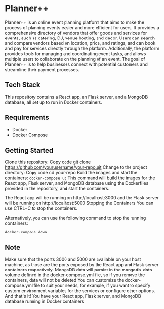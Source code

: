 # Planner++
Planner++ is an online event planning platform that aims to make the process of planning events easier and more efficient for users. It provides a comprehensive directory of vendors that offer goods and services for events, such as catering, DJ, venue hosting, and decor. Users can search and compare vendors based on location, price, and ratings, and can book and pay for services directly through the platform. Additionally, the platform provides tools for managing and coordinating event tasks, and allows multiple users to collaborate on the planning of an event. The goal of Planner++ is to help businesses connect with potential customers and streamline their payment processes.

## Tech Stack
This repository contains a React app, an Flask server, and a MongoDB database, all set up to run in Docker containers.

## Requirements
+ Docker
+ Docker Compose

## Getting Started
Clone this repository:
Copy code
git clone https://github.com/yourusername/your-repo.git
Change to the project directory:
Copy code
cd your-repo
Build the images and start the containers:
```docker-compose up```
This command will build the images for the React app, Flask server, and MongoDB database using the Dockerfiles provided in the repository, and start the containers.

The React app will be running on http://localhost:3000 and the Flask server will be running on http://localhost:5000
Stopping the Containers
You can use CTRL+C to stop the containers.

Alternatively, you can use the following command to stop the running containers:

```docker-compose down```

## Note
Make sure that the ports 3000 and 5000 are available on your host machine, as those are the ports exposed by the React app and Flask server containers respectively.
MongoDB data will persist in the mongodb-data volume defined in the docker-compose.yml file, so if you remove the containers, data will not be deleted
You can customize the docker-compose.yml file to suit your needs, for example, if you want to specify custom environment variables for the services or configure other options.
And that's it! You have your React app, Flask server, and MongoDB database running in Docker containers